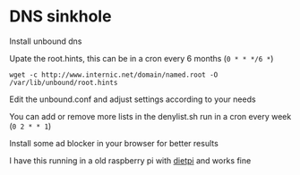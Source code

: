 # DNS sinkhole

Install unbound dns

Upate the root.hints, this can be in a cron every 6 months (`0 * * */6 *`)

`wget -c http://www.internic.net/domain/named.root -O /var/lib/unbound/root.hints`

Edit the unbound.conf and adjust settings according to your needs

You can add or remove more lists in the denylist.sh run in a cron every week (`0 2 * * 1`)

Install some ad blocker in your browser for better results

I have this running in a old raspberry pi with [dietpi](https://dietpi.com/) and works fine
